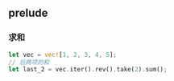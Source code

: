 ## prelude

### 求和

```rust
let vec = vec![1, 2, 3, 4, 5];
// 后两项的和
let last_2 = vec.iter().rev().take(2).sum();
```
